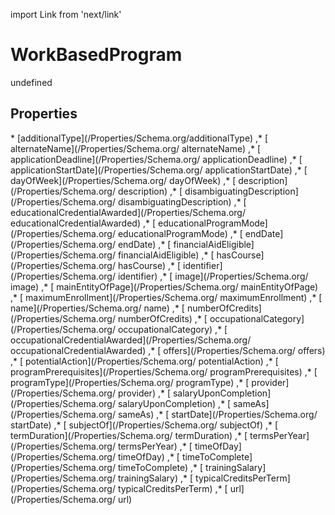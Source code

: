 import Link from 'next/link'
# WorkBasedProgram

undefined

## Properties

<Grid>
* [additionalType](/Properties/Schema.org/additionalType)
,* [ alternateName](/Properties/Schema.org/ alternateName)
,* [ applicationDeadline](/Properties/Schema.org/ applicationDeadline)
,* [ applicationStartDate](/Properties/Schema.org/ applicationStartDate)
,* [ dayOfWeek](/Properties/Schema.org/ dayOfWeek)
,* [ description](/Properties/Schema.org/ description)
,* [ disambiguatingDescription](/Properties/Schema.org/ disambiguatingDescription)
,* [ educationalCredentialAwarded](/Properties/Schema.org/ educationalCredentialAwarded)
,* [ educationalProgramMode](/Properties/Schema.org/ educationalProgramMode)
,* [ endDate](/Properties/Schema.org/ endDate)
,* [ financialAidEligible](/Properties/Schema.org/ financialAidEligible)
,* [ hasCourse](/Properties/Schema.org/ hasCourse)
,* [ identifier](/Properties/Schema.org/ identifier)
,* [ image](/Properties/Schema.org/ image)
,* [ mainEntityOfPage](/Properties/Schema.org/ mainEntityOfPage)
,* [ maximumEnrollment](/Properties/Schema.org/ maximumEnrollment)
,* [ name](/Properties/Schema.org/ name)
,* [ numberOfCredits](/Properties/Schema.org/ numberOfCredits)
,* [ occupationalCategory](/Properties/Schema.org/ occupationalCategory)
,* [ occupationalCredentialAwarded](/Properties/Schema.org/ occupationalCredentialAwarded)
,* [ offers](/Properties/Schema.org/ offers)
,* [ potentialAction](/Properties/Schema.org/ potentialAction)
,* [ programPrerequisites](/Properties/Schema.org/ programPrerequisites)
,* [ programType](/Properties/Schema.org/ programType)
,* [ provider](/Properties/Schema.org/ provider)
,* [ salaryUponCompletion](/Properties/Schema.org/ salaryUponCompletion)
,* [ sameAs](/Properties/Schema.org/ sameAs)
,* [ startDate](/Properties/Schema.org/ startDate)
,* [ subjectOf](/Properties/Schema.org/ subjectOf)
,* [ termDuration](/Properties/Schema.org/ termDuration)
,* [ termsPerYear](/Properties/Schema.org/ termsPerYear)
,* [ timeOfDay](/Properties/Schema.org/ timeOfDay)
,* [ timeToComplete](/Properties/Schema.org/ timeToComplete)
,* [ trainingSalary](/Properties/Schema.org/ trainingSalary)
,* [ typicalCreditsPerTerm](/Properties/Schema.org/ typicalCreditsPerTerm)
,* [ url](/Properties/Schema.org/ url)

</Grid>

